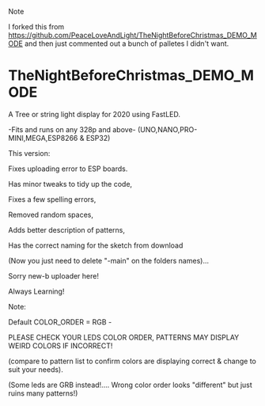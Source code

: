 >[!NOTE]
>I forked this from https://github.com/PeaceLoveAndLight/TheNightBeforeChristmas_DEMO_MODE and then just commented out a bunch of palletes I didn't want.

# TheNightBeforeChristmas_DEMO_MODE

A Tree or string light display for 2020 using FastLED.

-Fits and runs on any 328p and above- 
(UNO,NANO,PRO-MINI,MEGA,ESP8266 & ESP32)

This version: 

Fixes uploading error to ESP boards.

Has minor tweaks to tidy up the code,

Fixes a few spelling errors, 

Removed random spaces, 

Adds better description of patterns, 

Has the correct naming for the sketch from download

(Now you just need to delete "-main" on the folders names)... 

Sorry new-b uploader here! 

Always Learning!

Note:

Default COLOR_ORDER = RGB - 

PLEASE CHECK YOUR LEDS COLOR ORDER, 
PATTERNS MAY DISPLAY WEIRD COLORS IF INCORRECT! 

(compare to pattern list to confirm colors are displaying correct & change to suit your needs).

(Some leds are GRB instead!.... Wrong color order looks "different" but just ruins many patterns!)
